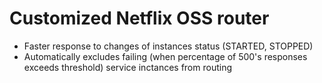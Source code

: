 # Customized Netflix OSS router

- Faster response to changes of instances status (STARTED, STOPPED)
- Automatically excludes failing (when percentage of 500's responses exceeds threshold) service inctances from routing



